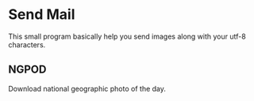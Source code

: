 # Send Mail

This small program basically help you send images along with your utf-8
characters.

## NGPOD

Download national geographic photo of the day.
